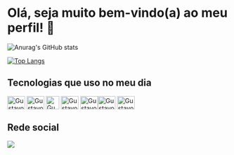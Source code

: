 # Olá, seja muito bem-vindo(a) ao meu perfil! 👋 

![Anurag's GitHub stats](https://github-readme-stats.vercel.app/api?username=SilveiraGustavo&count_private=true&show_icons=true&theme=dark)

[![Top Langs](https://github-readme-stats.vercel.app/api/top-langs/?username=SilveiraGustavo&theme=dark&langs_count=10)](https://github.com/anuraghazra/github-readme-stats)

## Tecnologias que uso no meu dia
<img align="center" alt="Gustavo-Jsx" height="30" width="40" src="https://cdn.jsdelivr.net/gh/devicons/devicon/icons/react/react-original.svg" />  <img align="center" alt="Gustavo-styles" height="30" width="40" src="https://cdn.jsdelivr.net/gh/devicons/devicon/icons/css3/css3-original.svg" /> <img  align="center" alt="Gustavo-Tailwind" height="30" src="https://cdn.jsdelivr.net/gh/devicons/devicon@latest/icons/tailwindcss/tailwindcss-original.svg" /> <img align="center" alt="Gustavo-py" height="30" width="40" src="https://cdn.jsdelivr.net/gh/devicons/devicon/icons/python/python-original.svg" /> <img align="center" alt="Gustavo-Js" height="30" width="40" src="https://cdn.jsdelivr.net/gh/devicons/devicon/icons/javascript/javascript-original.svg" /><img align="center" alt="Gustavo-index" height="30" width="40" src="https://cdn.jsdelivr.net/gh/devicons/devicon/icons/html5/html5-original.svg" /> <img align="center" alt="Gustavo-cpp" height="30" width="40" src="https://cdn.jsdelivr.net/gh/devicons/devicon/icons/cplusplus/cplusplus-original.svg" />


## Rede social 
<a href="https://www.linkedin.com/in/gustavo-silveira-3a3051255/" target="_blank"><img src="https://img.shields.io/badge/-LinkedIn-%230077B5?style=for-the-badge&logo=linkedin&logoColor=white" target="_blank"></a> 
